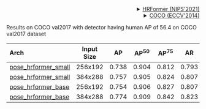 <!-- [ALGORITHM] -->

<details>
<summary align="right"><a href="https://proceedings.neurips.cc/paper/2021/hash/3bbfdde8842a5c44a0323518eec97cbe-Abstract.html">HRFormer (NIPS'2021)</a></summary>

```bibtex
@article{yuan2021hrformer,
  title={HRFormer: High-Resolution Vision Transformer for Dense Predict},
  author={Yuan, Yuhui and Fu, Rao and Huang, Lang and Lin, Weihong and Zhang, Chao and Chen, Xilin and Wang, Jingdong},
  journal={Advances in Neural Information Processing Systems},
  volume={34},
  year={2021}
}
```

</details>

<!-- [DATASET] -->

<details>
<summary align="right"><a href="https://link.springer.com/chapter/10.1007/978-3-319-10602-1_48">COCO (ECCV'2014)</a></summary>

```bibtex
@inproceedings{lin2014microsoft,
  title={Microsoft coco: Common objects in context},
  author={Lin, Tsung-Yi and Maire, Michael and Belongie, Serge and Hays, James and Perona, Pietro and Ramanan, Deva and Doll{\'a}r, Piotr and Zitnick, C Lawrence},
  booktitle={European conference on computer vision},
  pages={740--755},
  year={2014},
  organization={Springer}
}
```

</details>

Results on COCO val2017 with detector having human AP of 56.4 on COCO val2017 dataset

| Arch                                          | Input Size |  AP   | AP<sup>50</sup> | AP<sup>75</sup> |  AR   | AR<sup>50</sup> |                     ckpt                      |                      log                      |
| :-------------------------------------------- | :--------: | :---: | :-------------: | :-------------: | :---: | :-------------: | :-------------------------------------------: | :-------------------------------------------: |
| [pose_hrformer_small](/configs/body_2d_keypoint/topdown_heatmap/coco/td-hm_hrformer-small_8xb32-210e_coco-256x192.py) |  256x192   | 0.738 |      0.904      |      0.812      | 0.793 |      0.941      | [ckpt](https://download.openmmlab.com/mmpose/top_down/hrformer/hrformer_small_coco_256x192-5310d898_20220316.pth) | [log](https://download.openmmlab.com/mmpose/top_down/hrformer/hrformer_small_coco_256x192_20220316.log.json) |
| [pose_hrformer_small](/configs/body_2d_keypoint/topdown_heatmap/coco/td-hm_hrformer-small_8xb32-210e_coco-384x288.py) |  384x288   | 0.757 |      0.905      |      0.824      | 0.807 |      0.941      | [ckpt](https://download.openmmlab.com/mmpose/top_down/hrformer/hrformer_small_coco_384x288-98d237ed_20220316.pth) | [log](https://download.openmmlab.com/mmpose/top_down/hrformer/hrformer_small_coco_384x288_20220316.log.json) |
| [pose_hrformer_base](/configs/body_2d_keypoint/topdown_heatmap/coco/td-hm_hrformer-base_8xb32-210e_coco-256x192.py) |  256x192   | 0.754 |      0.906      |      0.827      | 0.807 |      0.943      | [ckpt](https://download.openmmlab.com/mmpose/top_down/hrformer/hrformer_base_coco_256x192-6f5f1169_20220316.pth) | [log](https://download.openmmlab.com/mmpose/top_down/hrformer/hrformer_base_coco_256x192_20220316.log.json) |
| [pose_hrformer_base](/configs/body_2d_keypoint/topdown_heatmap/coco/td-hm_hrformer-base_8xb32-210e_coco-384x288.py) |  384x288   | 0.774 |      0.909      |      0.842      | 0.823 |      0.945      | [ckpt](https://download.openmmlab.com/mmpose/top_down/hrformer/hrformer_base_coco_384x288-ecf0758d_20220316.pth) | [log](https://download.openmmlab.com/mmpose/top_down/hrformer/hrformer_base_coco_384x288_20220316.log.json) |
